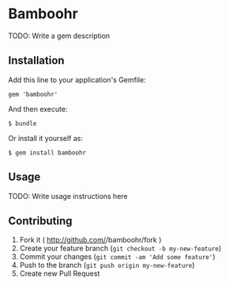 # Bamboohr

TODO: Write a gem description

## Installation

Add this line to your application's Gemfile:

    gem 'bamboohr'

And then execute:

    $ bundle

Or install it yourself as:

    $ gem install bamboohr

## Usage

TODO: Write usage instructions here

## Contributing

1. Fork it ( http://github.com/<my-github-username>/bamboohr/fork )
2. Create your feature branch (`git checkout -b my-new-feature`)
3. Commit your changes (`git commit -am 'Add some feature'`)
4. Push to the branch (`git push origin my-new-feature`)
5. Create new Pull Request
